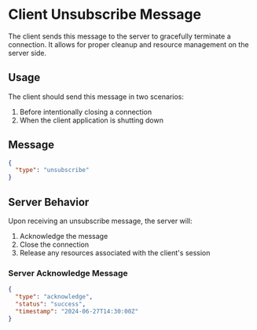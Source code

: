 # Client Unsubscribe Message

The client sends this message to the server to gracefully terminate a connection. It allows for proper cleanup and resource management on the server side.

## Usage

The client should send this message in two scenarios:

1. Before intentionally closing a connection
2. When the client application is shutting down

## Message

```json
{
  "type": "unsubscribe"
}
```

## Server Behavior

Upon receiving an unsubscribe message, the server will:

1. Acknowledge the message
2. Close the connection
3. Release any resources associated with the client's session

### Server Acknowledge Message

```json
{
  "type": "acknowledge",
  "status": "success",
  "timestamp": "2024-06-27T14:30:00Z"
}
```
